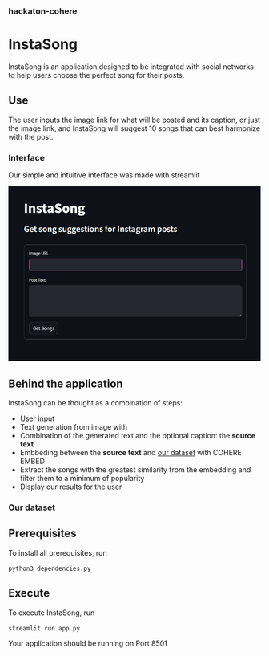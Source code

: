 ### hackaton-cohere

# InstaSong
InstaSong is an application designed to be integrated with social networks to help users choose the perfect song for their posts.

## Use
The user inputs the image link for what will be posted and its caption, or just the image link, and InstaSong will suggest 10 songs that can best harmonize with the post.

### Interface
Our simple and intuitive interface was made with streamlit

![Instasong-interface-screenshot](./images/interface_screenshot.jpg)

## Behind the application
InstaSong can be thought as a combination of steps:

+ User input
+ Text generation from image with
+ Combination of the generated text and the optional caption: the **source text**
+ Embbeding between the **source text** and [our dataset](###-Our-dataset) with COHERE EMBED
+ Extract the songs with the greatest similarity from the embedding and filter them to a minimum of popularity
+ Display our results for the user

### Our dataset

## Prerequisites
To install all prerequisites, run
```
python3 dependencies.py
```

## Execute
To execute InstaSong, run
```
streamlit run app.py
```
Your application should be running on Port 8501
